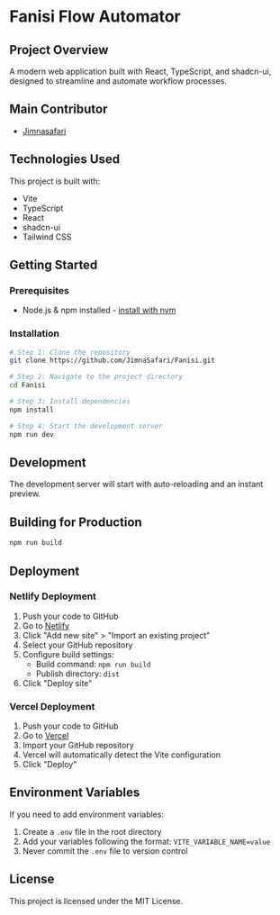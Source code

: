 # Fanisi Flow Automator

## Project Overview
A modern web application built with React, TypeScript, and shadcn-ui, designed to streamline and automate workflow processes.

## Main Contributor
- [Jimnasafari](https://github.com/JimnaSafari)

## Technologies Used
This project is built with:
- Vite
- TypeScript
- React
- shadcn-ui
- Tailwind CSS

## Getting Started

### Prerequisites
- Node.js & npm installed - [install with nvm](https://github.com/nvm-sh/nvm#installing-and-updating)

### Installation
```sh
# Step 1: Clone the repository
git clone https://github.com/JimnaSafari/Fanisi.git

# Step 2: Navigate to the project directory
cd Fanisi

# Step 3: Install dependencies
npm install

# Step 4: Start the development server
npm run dev
```

## Development
The development server will start with auto-reloading and an instant preview.

## Building for Production
```sh
npm run build
```

## Deployment

### Netlify Deployment
1. Push your code to GitHub
2. Go to [Netlify](https://app.netlify.com/)
3. Click "Add new site" > "Import an existing project"
4. Select your GitHub repository
5. Configure build settings:
   - Build command: `npm run build`
   - Publish directory: `dist`
6. Click "Deploy site"

### Vercel Deployment
1. Push your code to GitHub
2. Go to [Vercel](https://vercel.com)
3. Import your GitHub repository
4. Vercel will automatically detect the Vite configuration
5. Click "Deploy"

## Environment Variables
If you need to add environment variables:
1. Create a `.env` file in the root directory
2. Add your variables following the format: `VITE_VARIABLE_NAME=value`
3. Never commit the `.env` file to version control

## License
This project is licensed under the MIT License.
